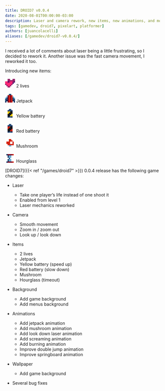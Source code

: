 ```yaml
---
title: DROID7 v0.0.4
date: 2020-08-01T00:00:00-03:00
description: Laser and camera rework, new items, new animations, and more...
tags: [gamedev, droid7, pixelart, platformer]
authors: [juancolacelli]
aliases: [/gamedev/droid7-v0.0.4/]
---
```

I received a lot of comments about laser being a little frustrating, so I decided to rework it. Another issue was the fast camera movement, I reworked it too.

Introducing new items:

![2 lives](items2.png) 2 lives

![Jetpack](items3.png) Jetpack

![Yellow battery](items4.png) Yellow battery

![Red battery](items5.png) Red battery

![Mushroom](items6.png) Mushroom

![Hourglass](items7.png) Hourglass

[DROID7]({{< ref "/games/droid7" >}}) 0.0.4 release has the following game changes:

- Laser
  - Take one player’s life instead of one shoot it
  - Enabled from level 1
  - Laser mechanics reworked

- Camera
  - Smooth movement
  - Zoom in / zoom out
  - Look up / look down

- Items
  - 2 lives
  - Jetpack
  - Yellow battery (speed up)
  - Red battery (slow down)
  - Mushroom
  - Hourglass (timeout)

- Background
  - Add game background
  - Add menus background

- Animations
  - Add jetpack animation
  - Add mushroom animation
  - Add look down laser animation
  - Add screaming animation
  - Add burning animation
  - Improve double jump animation
  - Improve springboard animation

- Wallpaper
  - Add game background

- Several bug fixes
